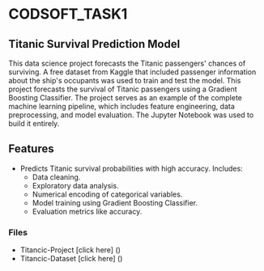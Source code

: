 # CODSOFT_TASK1


## Titanic Survival Prediction Model
This data science project forecasts the Titanic passengers' chances of surviving. A free dataset from Kaggle that included passenger information about the ship's occupants was used to train and test the model. This project forecasts the survival of Titanic passengers using a Gradient Boosting Classifier. The project serves as an example of the complete machine learning pipeline, which includes feature engineering, data preprocessing, and model evaluation. The Jupyter Notebook was used to build it entirely.

## Features
- Predicts Titanic survival probabilities with high accuracy. Includes:
  - Data cleaning.
  - Exploratory data analysis.
  - Numerical encoding of categorical variables.
  - Model training using Gradient Boosting Classifier.
  - Evaluation metrics like accuracy.

### Files
- Titancic-Project [click here] ()
- Titancic-Dataset [click here] ()
